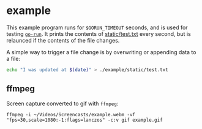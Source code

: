 # example

This example program runs for `$GORUN_TIMEOUT` seconds, and is used for testing [`go-run`](../go-run). It prints the contents of [static/test.txt](../static/test.txt) every second, but is relaunced if the contents of the file changes.

A simple way to trigger a file change is by overwriting or appending data to a file:
```sh
echo "I was updated at $(date)" > ./example/static/test.txt
```

## ffmpeg
Screen capture converted to gif with `ffmpeg`:
```
ffmpeg -i ~/Videos/Screencasts/example.webm -vf "fps=30,scale=1080:-1:flags=lanczos" -c:v gif example.gif
```
